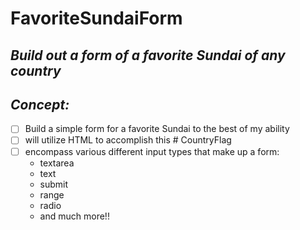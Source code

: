 # FavoriteSundaiForm

## *Build out a form of a favorite Sundai of any country* 

## *Concept:*
<!-- - this is a bullet -->
- [ ] Build a simple form for a favorite Sundai to the best of my ability
- [ ] will utilize HTML to accomplish this # CountryFlag
- [ ] encompass various different input types that make up a form:
    - textarea
    - text
    - submit
    - range
    - radio
    - and much more!!


